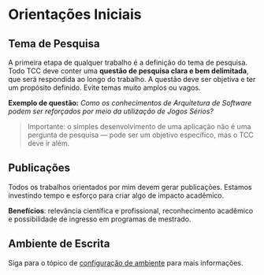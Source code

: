 # Orientações Iniciais

## Tema de Pesquisa
A primeira etapa de qualquer trabalho é a definição do tema de pesquisa. Todo TCC deve conter uma **questão de pesquisa clara e bem delimitada**, que será respondida ao longo do trabalho. A questão deve ser objetiva e ter um propósito definido. Evite temas muito amplos ou vagos.


**Exemplo de questão:** *Como os conhecimentos de Arquitetura de Software podem ser reforçados por meio da utilização de Jogos Sérios?*


> Importante: o simples desenvolvimento de uma aplicação não é uma pergunta de pesquisa — pode ser um objetivo específico, mas o TCC deve ir além.


## Publicações
Todos os trabalhos orientados por mim devem gerar publicações. Estamos investindo tempo e esforço para criar algo de impacto acadêmico. 

**Benefícios**: relevância científica e profissional, reconhecimento acadêmico e possibilidade de ingresso em programas de mestrado.

## Ambiente de Escrita

Siga para o tópico de [configuração de ambiente](configuracao_ambiente.md) para mais informações.